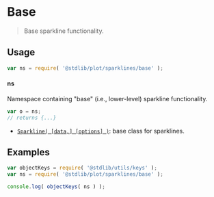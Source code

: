 <!--

@license Apache-2.0

Copyright (c) 2018 The Stdlib Authors.

Licensed under the Apache License, Version 2.0 (the "License");
you may not use this file except in compliance with the License.
You may obtain a copy of the License at

   http://www.apache.org/licenses/LICENSE-2.0

Unless required by applicable law or agreed to in writing, software
distributed under the License is distributed on an "AS IS" BASIS,
WITHOUT WARRANTIES OR CONDITIONS OF ANY KIND, either express or implied.
See the License for the specific language governing permissions and
limitations under the License.

-->

# Base

> Base sparkline functionality.

<section class="usage">

## Usage

```javascript
var ns = require( '@stdlib/plot/sparklines/base' );
```

#### ns

Namespace containing "base" (i.e., lower-level) sparkline functionality.

```javascript
var o = ns;
// returns {...}
```

<!-- <toc pattern="*"> -->

<div class="namespace-toc">

-   <span class="signature">[`Sparkline( [data,] [options] )`][@stdlib/plot/sparklines/base/ctor]</span><span class="delimiter">: </span><span class="description">base class for sparklines.</span>

</div>

<!-- </toc> -->

</section>

<!-- /.usage -->

<section class="examples">

## Examples

<!-- TODO: better examples -->

<!-- eslint no-undef: "error" -->

```javascript
var objectKeys = require( '@stdlib/utils/keys' );
var ns = require( '@stdlib/plot/sparklines/base' );

console.log( objectKeys( ns ) );
```

</section>

<!-- /.examples -->

<!-- Section for related `stdlib` packages. Do not manually edit this section, as it is automatically populated. -->

<section class="related">

</section>

<!-- /.related -->

<!-- Section for all links. Make sure to keep an empty line after the `section` element and another before the `/section` close. -->

<section class="links">

<!-- <toc-links> -->

[@stdlib/plot/sparklines/base/ctor]: https://github.com/stdlib-js/stdlib/tree/develop/lib/node_modules/%40stdlib/plot/sparklines/base/ctor

<!-- </toc-links> -->

</section>

<!-- /.links -->

